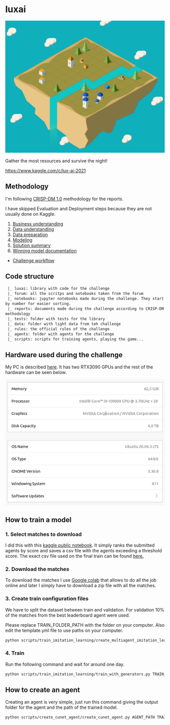 # luxai

![luxai image](reports/res/project_picture.png)

Gather the most resources and survive the night!

https://www.kaggle.com/c/lux-ai-2021

## Methodology

I'm following [CRISP-DM 1.0](https://www.the-modeling-agency.com/crisp-dm.pdf) methodology for the reports.

I have skipped Evaluation and Deployment steps because they are not usually done on Kaggle.

1. [Business understanding](reports/01_Business_Understanding.md)
1. [Data understanding](reports/02_Data_Understanding.md)
1. [Data preparation](reports/03_Data_Preparation.md)
1. [Modeling](reports/04_Modeling.md)
1. [Solution summary](reports/05_Solution_Summary.md)
1. [Winning model documentation](reports/07_Winning_Model_Documentation.md)

* [Challenge workflow](reports/00_Challenge_Workflow.md)

## Code structure

     |_ luxai: library with code for the challenge
     |_ forum: all the scritps and notebooks taken from the forum
     |_ notebooks: jupyter notebooks made during the challenge. They start by number for easier sorting.
     |_ reports: documents made during the challenge according to CRISP-DM methodology
     |_ tests: folder with tests for the library
     |_ data: folder with light data from teh challenge
     |_ rules: the official rules of the challenge
     |_ agents: folder with agents for the challenge
     |_ scripts: scripts for training agents, playing the game...

## Hardware used during the challenge

My PC is described [here](https://pcpartpicker.com/b/jY8MnQ). It has two RTX3090 GPUs and the rest of the hardware can be seen below.

![ubuntu_specs](reports/res/ubuntu_specs.png)

## How to train a model

### 1. Select matches to download

I did this with this [kaggle public notebook](https://www.kaggle.com/ironbar/select-agents-for-downloading-matches/notebook). It simply ranks the submitted agents by score and saves a csv file with the agents exceeding a threshold score. The exact csv file used on the final train can be found [here.](https://github.com/ironbar/luxai/blob/main/scripts/final_solution_files/agent_selection_20211201.csv)

### 2. Download the matches

To download the matches I use [Google colab](https://colab.research.google.com/drive/1XtHHPVzrSnLGoqZ_A0CKdz21gSFkN_CI?usp=sharing) that allows to do all the job online and later I simply have to download a zip file with all the matches.

### 3. Create train configuration files

We have to split the dataset between train and validation. For validation 10% of the matches from the best leaderboard agent were used.

Please replace TRAIN_FOLDER_PATH with the folder on your computer. Also edit the template.yml file
to use paths on your computer.

```bash
python scripts/train_imitation_learning/create_multiagent_imitation_learning_training.py scripts/final_solution_files/template.yml TRAIN_FOLDER_PATH 0 scripts/final_solution_files/agent_selection_20211201.csv 1700
```

### 4. Train

Run the following command and wait for around one day.

```bash
python scripts/train_imitation_learning/train_with_generators.py TRAIN_FOLDER_PATH/train_conf.yml
```

## How to create an agent

Creating an agent is very simple, just run this command giving the output folder for the agent and the path of the trained model.

```bash
python scripts/create_cunet_agent/create_cunet_agent.py AGENT_PATH TRAIN_FOLDER_PATH/best_val_loss_model.h5
```
